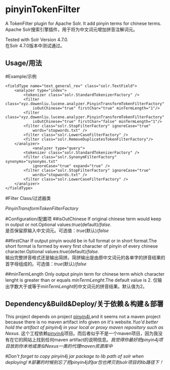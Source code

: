 pinyinTokenFilter
=================

A TokenFilter plugin for Apache Solr. It add pinyin terms for chinese terms.  
Apache Solr搜索引擎插件，用于将为中文词元增加拼音注解词元。

Tested with Solr Version 4.7.0.  
在Solr 4.7.0版本中测试通过。

Usage/用法
-----------------

#Example/示例  

    <fieldType name="text_general_rev" class="solr.TextField">
        <analyzer type="index">
            <tokenizer class="solr.StandardTokenizerFactory" />
            <filter class="xyz.dowenliu.lucene.analyzer.PinyinTransformTokenFilterFactory"
                isOutChinese="true" firstChar="true" minTermLength="1"/>
            <filter class="xyz.dowenliu.lucene.analyzer.PinyinTransformTokenFilterFactory"
                isOutChinese="true" firstChar="false" minTermLength="1"/>
            <filter class="solr.StopFilterFactory" ignoreCase="true"
                words="stopwords.txt" />
            <filter class="solr.LowerCaseFilterFactory" />
            <filter class="solr.RemoveDuplicatesTokenFilterFactory"/>
        </analyzer>
                <analyzer type="query">
            <tokenizer class="solr.StandardTokenizerFactory" />
            <filter class="solr.SynonymFilterFactory" synonyms="synonyms.txt"
                ignoreCase="true" expand="true" />
            <filter class="solr.StopFilterFactory" ignoreCase="true"
                words="stopwords.txt" />
            <filter class="solr.LowerCaseFilterFactory" />
        </analyzer>
    </fieldType>

#Filter Class/过滤器类

*PinyinTransformTokenFilterFactory*

#Configuration/配置项
##isOutChinese
If original chinese term would keep in output or not.Optional values:*true*(default)/*false*.  
是否保留原输入中文词元。可选值：*true*(默认)/*false*

##firstChar
If output pinyin would be in full format or in short format.The short format is formed by every first character of pinyin of every chinese character.Optional values:*true*(default)/*false*.  
输出完整拼音格式还是输出简拼。简拼输出是由原中文词元的各单字的拼音结果的首字母组成的。可选值：*true*(默认)/*false*

##minTermLength
Only output pinyin term for chinese term which character lenght is greater than or equals *minTermLenght*.The default value is 2.
仅输出字数大于或等于*minTermLenght*的中文词元的拼音结果。默认值为2。

Dependency&Build&Deploy/关于依赖＆构建＆部署
-----------------

This project depends on project [pinyin4j](http://pinyin4j.sourceforge.net/),and it seems not a maven project because there is no maven artifact info given on it's website.*Yuo'd better hold the artifact of pinyin4j in your local or proxy maven repository such as Nexus*.
这个工程依赖[pinyin4j](http://pinyin4j.sourceforge.net/)项目。而后者似乎不是一个maven项目，因为我没有在它的网站上找到任何maven artifact的说明信息。*我觉得你最好把pinyin4j项目放到你本地或类似Nexus一类的代理maven资源库中*

#*Don't forget to copy pinyin4j jar package to lib path of solr when deploying!*
#*部署的时候别忘了把pinyin4j的jar包也拷贝到solr项目的lib路径下！*